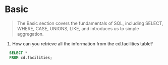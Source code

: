 # Basic 
> The Basic section covers the fundamentals of SQL, including SELECT, WHERE, CASE, UNIONS, LIKE, and introduces us to simple aggregation. <br>
1. How can you retrieve all the information from the cd.facilities table?
  ``` SQL
    SELECT *
    FROM cd.facilities;
  ```
